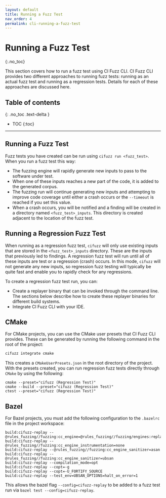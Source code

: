 ```yaml
---
layout: default
title: Running a Fuzz Test
nav_order: 4
permalink: cli-running-a-fuzz-test
---
```


# **Running a Fuzz Test**
{:.no_toc}

This section covers how to run a fuzz test using CI Fuzz CLI. CI Fuzz CLI provides two different approaches to running fuzz tests: running as an actual fuzz test and running as a regression tests. Details for each of these approaches are discussed here.

## Table of contents
{: .no_toc .text-delta }

- TOC
{:toc}

---

## Running a Fuzz Test

Fuzz tests you have created can be run using `cifuzz run <fuzz_test>`. When you run a fuzz test this way:

* The fuzzing engine will rapidly generate new inputs to pass to the software under test.
* When one of these inputs reaches a new part of the code, it is added to the generated corpus.
* The fuzzing run will continue generating new inputs and attempting to improve code coverage until either a crash occurs or the `--timeout` is reached if you set this value. 
* When a crash occurs, you will be notified and a finding will be created in a directory named `<fuzz_test>_inputs`. This directory is created adjacent to the location of the fuzz test.

## Running a Regression Fuzz Test

When running as a regression fuzz test, `cifuzz` will only use existing inputs that are stored in the `<fuzz_test>_inputs` directory. These are the inputs that previously led to findings. A regression fuzz test will run until all of these inputs are test or a regression (crash) occurs. In this mode, `cifuzz` will not generate any new inputs, so regression fuzz testing will typically be quite fast and enable you to rapidly check for any regressions.

To create a regression fuzz test run, you can:

* Create a replayer binary that can be invoked through the command line. The sections below describe how to create these replayer binaries for different build systems.
* Integrate CI Fuzz CLI with your IDE.

## CMake

For CMake projects, you can use the CMake user presets that CI Fuzz CLI provides. These can be generated by running the following command in the root of the project:

```bash
cifuzz integrate cmake
```

This creates a `CMakeUserPresets.json` in the root directory of the project. With the presets created, you can run regression fuzz tests directly through `CMake` by using the following:

```
cmake --preset="cifuzz (Regression Test)"
cmake --build --preset="cifuzz (Regression Test)"
ctest --preset="cifuzz (Regression Test)"
```

## Bazel

For Bazel projects, you must add the following configuration to the `.bazelrc` file in the project workspace:

```
build:cifuzz-replay --@rules_fuzzing//fuzzing:cc_engine=@rules_fuzzing//fuzzing/engines:replay
build:cifuzz-replay --@rules_fuzzing//fuzzing:cc_engine_instrumentation=none
build:cifuzz-replay --@rules_fuzzing//fuzzing:cc_engine_sanitizer=asan
build:cifuzz-replay --@rules_fuzzing//fuzzing:cc_engine_sanitizer=ubsan
build:cifuzz-replay --compilation_mode=opt
build:cifuzz-replay --copt=-g
build:cifuzz-replay --copt=-U_FORTIFY_SOURCE
build:cifuzz-replay --test_env=UBSAN_OPTIONS=halt_on_error=1
```

This allows the bazel flag `--config=cifuzz-replay` to be added to a fuzz test run via `bazel test --config=cifuzz-replay`.